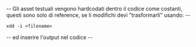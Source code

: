 -- Gli asset testuali vengono hardcodati dentro il codice come costanti, questi sono solo di reference, se li modifichi devi "trasformarli" usando: --
```
xdd -i <filename>
```
-- ed inserire l'output nel codice --
